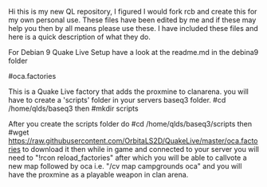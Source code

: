 Hi this is my new QL repository, I figured I would fork rcb and create this for my own personal use. 
These files have been edited by me and if these may help you then by all means please use these.
I have included these files and here is a quick description of what they do.

For Debian 9 Quake Live Setup have a look at the readme.md in the debina9 folder

#oca.factories

This is a Quake Live factory that adds the proxmine to clanarena. you will have to create a 'scripts' folder in your servers
baseq3 folder. #cd /home/qlds/baseq3 then #mkdir scripts

After you create the scripts folder do #cd /home/qlds/baseq3/scripts then #wget https://raw.githubusercontent.com/OrbitaLS2D/QuakeLive/master/oca.factories to download it
then while in game and connected to your server you will need to "!rcon reload_factories" after which you will be able to callvote a new map followed by oca
i.e. "/cv map campgrounds oca" and you will have the proxmine as a playable weapon in clan arena.
